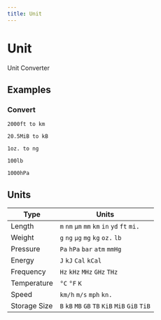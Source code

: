 ```yaml
---
title: Unit
---
```


# Unit

Unit Converter

## Examples

### Convert

<pre class="example">
<code>2000ft to km</code>
</pre>

<pre class="example">
<code>20.5MiB to kB</code>
</pre>

<pre class="example">
<code>1oz. to ng</code>
</pre>

<pre class="example">
<code>100lb</code>
</pre>

<pre class="example">
<code>1000hPa</code>
</pre>

## Units

| Type | Units |
|---|---|
| Length | `m` `nm` `µm` `mm` `km` `in` `yd` `ft` `mi.` |
| Weight | `g` `ng` `µg` `mg` `kg` `oz.` `lb` |
| Pressure | `Pa` `hPa` `bar` `atm` `mmHg` |
| Energy | `J` `kJ` `Cal` `kCal` |
| Frequency | `Hz` `kHz` `MHz` `GHz` `THz` |
| Temperature | `°C` `°F` `K` |
| Speed | `km/h` `m/s` `mph` `kn.` |
| Storage Size | `B` `kB` `MB` `GB` `TB` `KiB` `MiB` `GiB` `TiB` |
